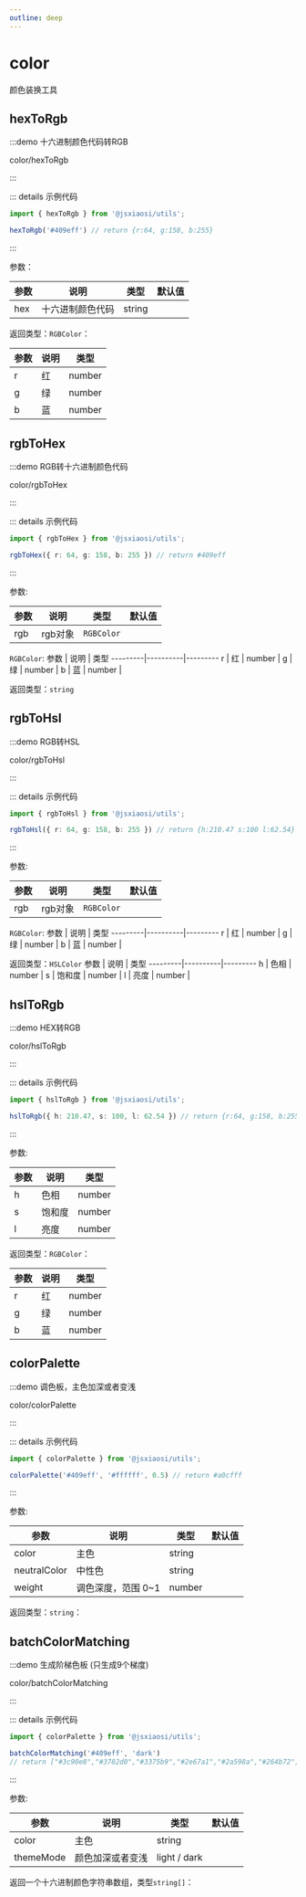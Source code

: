 ```yaml
---
outline: deep
---
```


# color

颜色装换工具

## hexToRgb

:::demo 十六进制颜色代码转RGB

color/hexToRgb

:::

::: details 示例代码

``` ts
import { hexToRgb } from '@jsxiaosi/utils';

hexToRgb('#409eff') // return {r:64, g:158, b:255}
```

:::

参数：

参数 | 说明 | 类型 | 默认值
---------|----------|---------|---------
hex | 十六进制颜色代码 | string |

返回类型：`RGBColor`：

参数 | 说明 | 类型
---------|----------|---------
r | 红 | number |
g | 绿 | number |
b | 蓝 | number |

## rgbToHex

:::demo RGB转十六进制颜色代码

color/rgbToHex

:::

::: details 示例代码

``` ts
import { rgbToHex } from '@jsxiaosi/utils';

rgbToHex({ r: 64, g: 158, b: 255 }) // return #409eff
```

:::

参数:

参数 | 说明 | 类型 | 默认值
---------|----------|---------|---------
rgb | rgb对象 | `RGBColor` |

`RGBColor`:
参数 | 说明 | 类型
---------|----------|---------
r | 红 | number |
g | 绿 | number |
b | 蓝 | number |

返回类型：`string`

## rgbToHsl

:::demo RGB转HSL

color/rgbToHsl

:::

::: details 示例代码

``` ts
import { rgbToHsl } from '@jsxiaosi/utils';

rgbToHsl({ r: 64, g: 158, b: 255 }) // return {h:210.47 s:100 l:62.54}
```

:::

参数:

参数 | 说明 | 类型 | 默认值
---------|----------|---------|---------
rgb | rgb对象 | `RGBColor` |

`RGBColor`:
参数 | 说明 | 类型
---------|----------|---------
r | 红 | number |
g | 绿 | number |
b | 蓝 | number |

返回类型：`HSLColor`
参数 | 说明 | 类型
---------|----------|---------
h | 色相 | number |
s | 饱和度 | number |
l | 亮度 | number |

## hslToRgb

:::demo HEX转RGB

color/hslToRgb

:::

::: details 示例代码

``` ts
import { hslToRgb } from '@jsxiaosi/utils';

hslToRgb({ h: 210.47, s: 100, l: 62.54 }) // return {r:64, g:158, b:255}
```

:::

参数:

参数 | 说明 | 类型
---------|----------|---------
h | 色相 | number |
s | 饱和度 | number |
l | 亮度 | number |

返回类型：`RGBColor`：

参数 | 说明 | 类型
---------|----------|---------
r | 红 | number |
g | 绿 | number |
b | 蓝 | number |

## colorPalette

:::demo 调色板，主色加深或者变浅

color/colorPalette

:::

::: details 示例代码

``` ts
import { colorPalette } from '@jsxiaosi/utils';

colorPalette('#409eff', '#ffffff', 0.5) // return #a0cfff
```

:::

参数:

参数 | 说明 | 类型 | 默认值
---------|----------|--------- |---------
color | 主色 | string |
neutralColor | 中性色 | string |
weight | 调色深度，范围 0~1 | number |

返回类型：`string`：

## batchColorMatching

:::demo 生成阶梯色板 (只生成9个梯度)

color/batchColorMatching

:::

::: details 示例代码

``` ts
import { colorPalette } from '@jsxiaosi/utils';

batchColorMatching('#409eff', 'dark') 
// return ["#3c90e8","#3782d0","#3375b9","#2e67a1","#2a598a","#264b72","#213d5a","#1d3043","#18222b"]
```

:::

参数:

参数 | 说明 | 类型 | 默认值
---------|----------|--------- |---------
color | 主色 | string |
themeMode | 颜色加深或者变浅 | light / dark |

返回一个十六进制颜色字符串数组，类型`string[]`：
